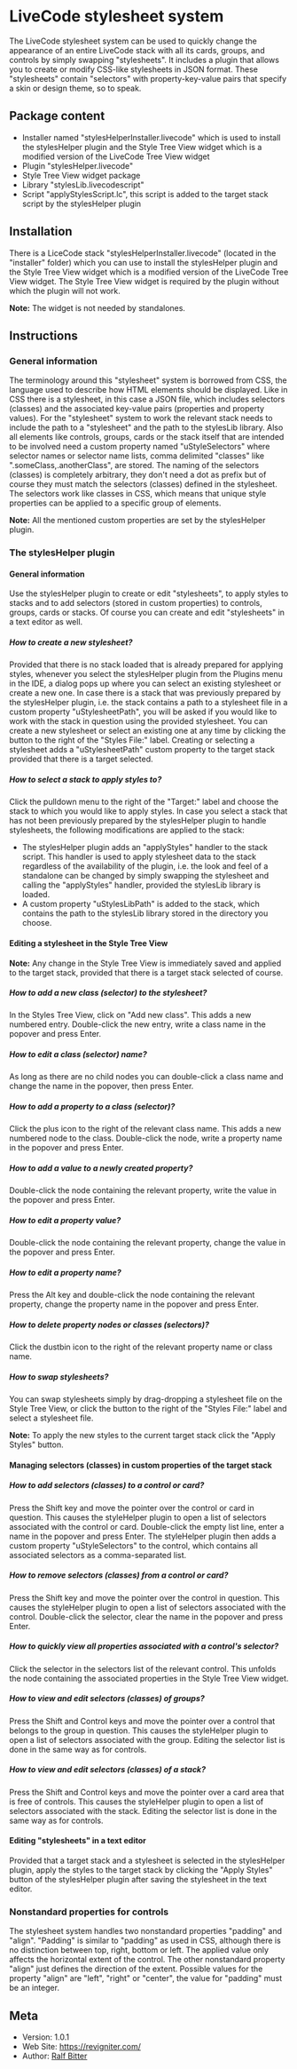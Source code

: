 

# LiveCode stylesheet system

The LiveCode stylesheet system can be used to quickly change the appearance of an entire LiveCode stack with all its cards, groups, and controls by simply swapping "stylesheets". It includes a plugin that allows you to create or modify CSS-like stylesheets in JSON format. These "stylesheets" contain "selectors" with property-key-value pairs that specify a skin or design theme, so to speak.  



## Package content

- Installer named "stylesHelperInstaller.livecode" which is used to install the stylesHelper plugin and the Style Tree View widget which is a modified version of the LiveCode Tree View widget
- Plugin "stylesHelper.livecode"
- Style Tree View widget package
- Library "stylesLib.livecodescript"
- Script "applyStylesScript.lc", this script is added to the target stack script by the stylesHelper plugin


## Installation

There is a LiceCode stack "stylesHelperInstaller.livecode" (located in the "installer" folder) which you can use to install the stylesHelper plugin and the Style Tree View widget which is a modified version of the LiveCode Tree View widget. The Style Tree View widget is required by the plugin without which the plugin will not work.  

**Note:** The widget is not needed by standalones.  



## Instructions

### General information

The terminology around this "stylesheet" system is borrowed from CSS, the language used to describe how HTML elements should be displayed. Like in CSS there is a stylesheet, in this case a JSON file, which includes selectors (classes) and the associated key-value pairs (properties and property values).  For the "stylesheet" system to work the relevant stack needs to include the path to a "stylesheet" and the path to the stylesLib library. Also all elements like controls, groups, cards or the stack itself that are intended to be involved need a custom property named "uStyleSelectors" where selector names or selector name lists, comma delimited "classes" like ".someClass,.anotherClass", are stored. The naming of the selectors (classes) is completely arbitrary, they don't need a dot as prefix but of course they must match the selectors (classes) defined in the stylesheet. The selectors work like classes in CSS, which means that unique style properties can be applied to a specific group of elements.  

**Note:** All the mentioned custom properties are set by the stylesHelper plugin.  


### The stylesHelper plugin

#### General information

Use the stylesHelper plugin to create or edit "stylesheets", to apply styles to stacks and to add selectors (stored in custom properties) to controls, groups, cards or stacks. Of course you can create and edit "stylesheets" in a text editor as well.  

##### How to create a new stylesheet?

Provided that there is no stack loaded that is already prepared for applying styles, whenever you select the stylesHelper plugin from the Plugins menu in the IDE, a dialog pops up where you can select an existing stylesheet or create a new one. In case there is a stack that was previously prepared by the stylesHelper plugin, i.e. the stack contains a path to a stylesheet file in a custom property "uStylesheetPath", you will be asked if you would like to work with the stack in question using the provided stylesheet. You can create a new stylesheet or select an existing one at any time by clicking the button to the right of the "Styles File:" label. Creating or selecting  a stylesheet adds a "uStylesheetPath" custom property to the target stack provided that there is a target selected.  


##### How to select a stack to apply styles to?

Click the pulldown menu to the right of the "Target:" label and choose the stack to which you would like to apply styles. In case you select a stack that has not been previously prepared by the stylesHelper plugin to handle stylesheets, the following modifications are applied to the stack:  

- The stylesHelper plugin adds an "applyStyles" handler to the stack script. This handler is used to apply stylesheet data to the stack regardless of the availability of the plugin, i.e. the look and feel of a standalone can be changed by simply swapping the stylesheet and calling the "applyStyles" handler, provided the stylesLib library is loaded.
- A custom property "uStylesLibPath" is added to the stack, which contains the path to the stylesLib library stored in the directory you choose.


#### Editing a stylesheet in the Style Tree View

**Note:** Any change in the Style Tree View is immediately saved and applied to the target stack, provided that there is a target stack selected of course.  

##### How to add a new class (selector) to the stylesheet?

In the Styles Tree View, click on "Add new class". This adds a new numbered entry. Double-click the new entry, write a class name in the popover and press Enter.  


##### How to edit a class (selector) name?

As long as there are no child nodes you can double-click a class name and change the name in the popover, then press Enter.  


##### How to add a property to a class (selector)?


Click the plus icon to the right of the relevant class name. This adds a new numbered node to the class. Double-click the node, write a property name in the popover and press Enter.  


##### How to add a value to a newly created property?

Double-click the node containing the relevant property, write the value in the popover and press Enter.  


##### How to edit a property value?

 
Double-click the node containing the relevant property, change the value in the popover and press Enter.  


##### How to edit a property name?

Press the Alt key and double-click the node containing the relevant property, change the property name in the popover and press Enter.  


##### How to delete property nodes or classes (selectors)?

Click the dustbin icon to the right of the relevant property name or class name.  


##### How to swap stylesheets?

You can swap stylesheets simply by drag-dropping a stylesheet file on the Style Tree View, or click the button to the right of the "Styles File:" label and select a stylesheet file.  

**Note:** To apply the new styles to the current target stack click the "Apply Styles" button.  


#### Managing selectors (classes) in custom properties of the target stack


##### How to add selectors (classes) to a control or card?


Press the Shift key and move the pointer over the control or card in question. This causes the styleHelper plugin to open a list of selectors associated with the control or card. Double-click the empty list line, enter a name in the popover and press Enter. The styleHelper plugin then adds a custom property "uStyleSelectors" to the control, which contains all associated selectors as a comma-separated list.  


##### How to remove selectors (classes) from  a control or card?

Press the Shift key and move the pointer over the control in question. This causes the styleHelper plugin to open a list of selectors associated with the control. Double-click the selector, clear the name in the popover and press Enter.  


##### How to quickly view all properties associated with a control's selector?

Click the selector in the selectors list of the relevant control. This unfolds the node containing the associated properties in the Style Tree View widget.  


##### How to view and edit selectors (classes) of groups?

Press the Shift and Control keys and move the pointer over a control that belongs to the group in question. This causes the styleHelper plugin to open a list of selectors associated with the group. Editing the selector list is done in the same way as for controls.  



##### How to view and edit selectors (classes) of a stack?

Press the Shift and Control keys and move the pointer over a card area that is free of controls. This causes the styleHelper plugin to open a list of selectors associated with the stack. Editing the selector list is done in the same way as for controls.  



#### Editing "stylesheets" in a text editor

Provided that a target stack and a stylesheet is selected in the stylesHelper plugin, apply the styles to the target stack by clicking the "Apply Styles" button of the stylesHelper plugin after saving the stylesheet in the text editor.  


### Nonstandard properties for controls

The stylesheet system handles two nonstandard properties "padding" and "align". "Padding" is similar to "padding" as used in CSS, although there is no distinction between top, right, bottom or left. The applied value only affects the horizontal extent of the control. The other nonstandard property "align" just defines the direction of the extent. Possible values for the property "align" are "left", "right" or "center", the value for "padding" must be an integer.  




## Meta

- Version: 1.0.1  
- Web Site: <https://revigniter.com/>  
- Author:  [Ralf Bitter](mailto:rabit@revigniter.com)  



